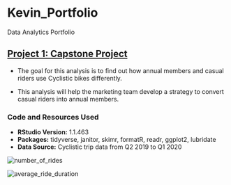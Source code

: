 # Kevin_Portfolio
Data Analytics Portfolio

## [Project 1: Capstone Project](https://github.com/KevinCamargo21/Capstone-Project)

* The goal for this analysis is to find out how annual members and casual riders use Cyclistic bikes
differently.

* This analysis will help the marketing team develop a strategy to convert casual riders into annual members.

### Code and Resources Used
* **RStudio Version:** 1.1.463
* **Packages:** tidyverse, janitor, skimr, formatR, readr, ggplot2, lubridate
* **Data Source:** Cyclistic trip data from Q2 2019 to Q1 2020

![number_of_rides](https://user-images.githubusercontent.com/88723621/129129329-93393554-40be-4480-920c-33c3285153fd.png)

![average_ride_duration](https://user-images.githubusercontent.com/88723621/129129213-58863d51-bceb-4508-ad01-73bd35f86831.png)
